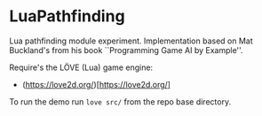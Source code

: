 # LuaPathfinding

Lua pathfinding module experiment. Implementation based on Mat Buckland's from
his book ``Programming Game AI by Example''.

Require's the LÖVE (Lua) game engine:

-   (https://love2d.org/)[https://love2d.org/]

To run the demo run `love src/` from the repo base directory.

